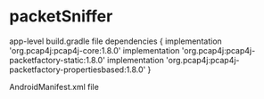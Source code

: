 # packetSniffer
app-level build.gradle file
dependencies {
    implementation 'org.pcap4j:pcap4j-core:1.8.0'
    implementation 'org.pcap4j:pcap4j-packetfactory-static:1.8.0'
    implementation 'org.pcap4j:pcap4j-packetfactory-propertiesbased:1.8.0'
}


AndroidManifest.xml file 
<uses-permission android:name="android.permission.WRITE_EXTERNAL_STORAGE" />

